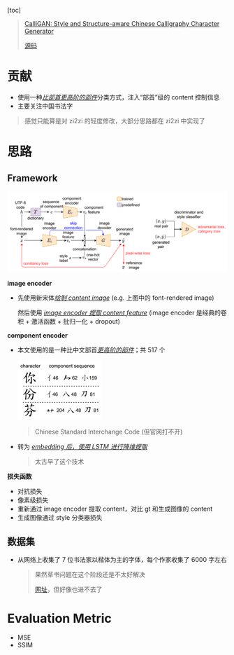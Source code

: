 [toc]

> [CalliGAN: Style and Structure-aware Chinese Calligraphy Character Generator](https://arxiv.org/abs/2005.12500)
>
> [源码](https://github.com/JeanWU/CalliGAN)

# 贡献

- 使用一种<u>*比部首更高阶的部件*</u>分类方式，注入“部首”级的 content 控制信息
- 主要关注中国书法字

> 感觉只能算是对 zi2zi 的轻度修改，大部分思路都在 zi2zi 中实现了





# 思路

## Framework

<img src="assets/image-20250224230151834.png" alt="image-20250224230151834" style="zoom:60%;" />

**image encoder**

- 先使用新宋体<u>*绘制 content image*</u> (e.g. 上图中的 font-rendered image)

  然后使用 <u>*image encoder 提取 content feature*</u> (image encoder 是经典的卷积 + 激活函数 + 批归一化 + dropout)

**component encoder**

- 本文使用的是一种比中文部首<u>*更高阶的部件*</u>；共 517 个

  <img src="assets/image-20250224230701814.png" alt="image-20250224230701814" style="zoom:50%;" />

  >Chinese Standard Interchange Code (但官网打不开)

- 转为 <u>*embedding 后，使用 LSTM 进行降维提取*</u>

  > 太古早了这个技术

**损失函数**

- 对抗损失
- 像素级损失
- 重新通过 image encoder 提取 content，对比 gt 和生成图像的 content
- 生成图像通过 style 分类器损失



## 数据集

- 从网络上收集了 7 位书法家以楷体为主的字体，每个作家收集了 6000 字左右

  > 果然草书问题在这个阶段还是不太好解决
  >
  > [网址](http://163.20.160.14/˜word/modules/myalbum/)，但好像也进不去了





# Evaluation Metric

- MSE
- SSIM



